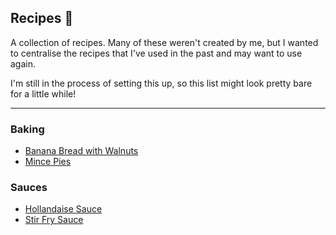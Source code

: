 ## Recipes 🥘

A collection of recipes. Many of these weren't created by me, but I wanted to centralise the recipes that I've used in the past and may want to use again.

I'm still in the process of setting this up, so this list might look pretty bare for a little while!

---

### Baking

- [Banana Bread with Walnuts](recipes/banana-bread)
- [Mince Pies](recipes/mince-pies)

### Sauces

- [Hollandaise Sauce](recipes/hollandaise-sauce)
- [Stir Fry Sauce](recipes/stir-fry-sauce)
